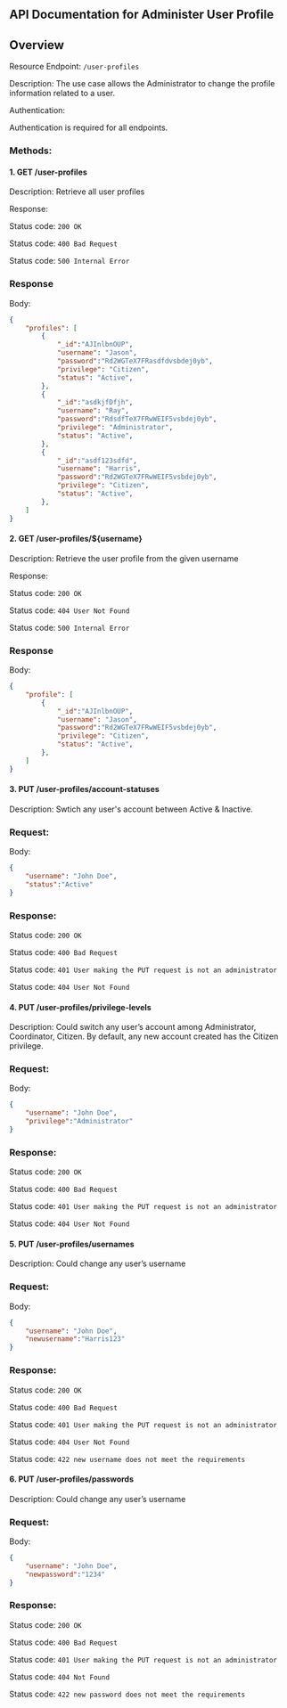 ## API Documentation for Administer User Profile

## Overview

Resource Endpoint: `/user-profiles`

Description: The use case allows the Administrator to change the profile information related to a user.


Authentication:

Authentication is required for all endpoints.

### Methods:

#### 1. GET /user-profiles

Description: Retrieve all user profiles 

Response:

Status code: `200 OK`

Status code: `400 Bad Request`

Status code: `500 Internal Error`

### Response

Body: 

```json
{
    "profiles": [
        {   
            "_id":"AJInlbnOUP",
            "username": "Jason",
            "password":"Rd2WGTeX7FRasdfdvsbdej0yb",
            "privilege": "Citizen",
            "status": "Active",
        },
        {   
            "_id":"asdkjfDfjh",
            "username": "Ray",
            "password":"RdsdfTeX7FRwWEIF5vsbdej0yb",
            "privilege": "Administrator",
            "status": "Active",
        },
        {   
            "_id":"asdf123sdfd",
            "username": "Harris",
            "password":"Rd2WGTeX7FRwWEIF5vsbdej0yb",
            "privilege": "Citizen",
            "status": "Active",
        },
    ]
}
```

#### 2. GET /user-profiles/${username}

Description: Retrieve the user profile from the given username

Response:

Status code: `200 OK`

Status code: `404 User Not Found`

Status code: `500 Internal Error`

### Response

Body: 

```json
{
    "profile": [
        {   
            "_id":"AJInlbnOUP",
            "username": "Jason",
            "password":"Rd2WGTeX7FRwWEIF5vsbdej0yb",
            "privilege": "Citizen",
            "status": "Active",
        },
    ]
}
```

#### 3. PUT /user-profiles/account-statuses
Description: Swtich any user's account between Active & Inactive.

### Request:

Body:
```json
{   
    "username": "John Doe",
    "status":"Active"
}

```

### Response:

Status code: `200 OK`

Status code: `400 Bad Request`

Status code: `401 User making the PUT request is not an administrator`

Status code: `404 User Not Found`


#### 4. PUT /user-profiles/privilege-levels
Description: Could switch any user’s account among Administrator, Coordinator, Citizen. By default, any new account created has the Citizen privilege.

### Request:

Body:
```json
{   
    "username": "John Doe",
    "privilege":"Administrator"
}

```

### Response:

Status code: `200 OK`

Status code: `400 Bad Request`

Status code: `401 User making the PUT request is not an administrator`

Status code: `404 User Not Found`


#### 5. PUT /user-profiles/usernames

Description: Could change any user’s username


### Request:

Body:
```json
{   
    "username": "John Doe",
    "newusername":"Harris123"
}

```

### Response:

Status code: `200 OK`

Status code: `400 Bad Request`

Status code: `401 User making the PUT request is not an administrator`

Status code: `404 User Not Found`

Status code: `422 new username does not meet the requirements`



#### 6. PUT /user-profiles/passwords

Description: Could change any user’s username


### Request:

Body:

```json
{   
    "username": "John Doe",
    "newpassword":"1234"
}

```

### Response:

Status code: `200 OK`

Status code: `400 Bad Request`

Status code: `401 User making the PUT request is not an administrator`

Status code: `404 Not Found`

Status code: `422 new password does not meet the requirements`

